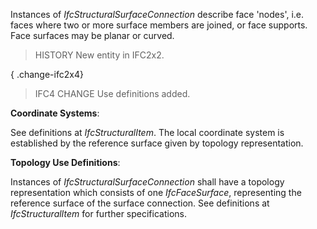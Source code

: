 Instances of _IfcStructuralSurfaceConnection_ describe face 'nodes', i.e. faces where two or more surface members are joined, or face supports. Face surfaces may be planar or curved.

<!-- end of short definition -->


> HISTORY New entity in IFC2x2.

{ .change-ifc2x4}
> IFC4 CHANGE Use definitions added.

****Coordinate Systems****:

See definitions at _IfcStructuralItem_. The local coordinate system is established by the reference surface given by topology representation.

****Topology Use Definitions****:

Instances of _IfcStructuralSurfaceConnection_ shall have a topology representation which consists of one _IfcFaceSurface_, representing the reference surface of the surface connection. See definitions at _IfcStructuralItem_ for further specifications.

